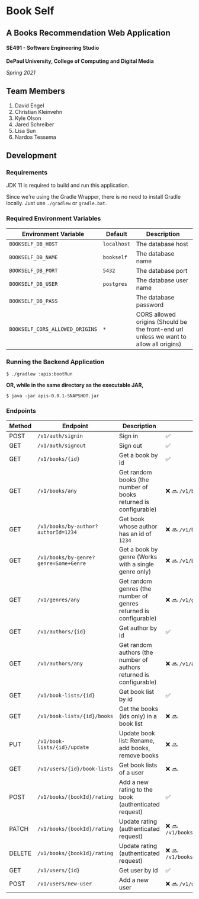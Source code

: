 # Book Self
## A Books Recommendation Web Application

#### SE491 - Software Engineering Studio
**DePaul University, College of Computing and Digital Media**

*Spring 2021*

## Team Members
1. David Engel
2. Christian Kleinvehn
3. Kyle Olson
4. Jared Schreiber
5. Lisa Sun
6. Nardos Tessema

## Development
### Requirements
JDK 11 is required to build and run this application.

Since we're using the Gradle Wrapper, there is no need to install Gradle locally. Just use `./gradlew` or `gradle.bat`.

### Required Environment Variables
Environment Variable | Default | Description
-------------------- | ------- | -----------
`BOOKSELF_DB_HOST` | `localhost` | The database host
`BOOKSELF_DB_NAME` | `bookself` | The database name
`BOOKSELF_DB_PORT` | `5432` | The database port
`BOOKSELF_DB_USER` | `postgres` | The database user name
`BOOKSELF_DB_PASS` |  | The database password
`BOOKSELF_CORS_ALLOWED_ORIGINS` | `*` | CORS allowed origins (Should be the front-end url unless we want to allow all origins)

### Running the Backend Application
`$ ./gradlew :apis:bootRun`

__OR, while in the same directory as the executable JAR,__

`$ java -jar apis-0.0.1-SNAPSHOT.jar`

### Endpoints

Method | Endpoint | Description | Truly Restful
------ | -------- | ----------- | -------------
POST | `/v1/auth/signin` | Sign in | ✅
GET | `/v1/auth/signout` | Sign out | ✅
GET | `/v1/books/{id}` | Get a book by id | ✅
GET | `/v1/books/any` | Get random books (the number of books returned is configurable) | ❌ 🔜 `/v1/books`
GET | `/v1/books/by-author?authorId=1234` | Get book whose author has an id of `1234` | ❌ 🔜 `/v1/books?authorId=1234`
GET | `/v1/books/by-genre?genre=Some+Genre` | Get a book by genre (Works with a single genre only) | ❌ 🔜 `/v1/books?genre=History`
GET | `/v1/genres/any` | Get random genres (the number of genres returned is configurable) | ❌ 🔜 `/v1/genres`
GET | `/v1/authors/{id}` | Get author by id | ✅
GET | `/v1/authors/any` | Get random authors (the number of authors returned is configurable) | ❌ 🔜 `/v1/authors`
GET | `/v1/book-lists/{id}` | Get book list by id | ✅
GET | `/v1/book-lists/{id}/books` | Get the books (ids only) in a book list | ❌ 🔜 
PUT | `/v1/book-lists/{id}/update` | Update book list: Rename, add books, remove books | ❌ 🔜 
GET | `/v1/users/{id}/book-lists` | Get book lists of a user | ❌ 🔜 
POST | `/v1/books/{bookId}/rating` | Add a new rating to the book (authenticated request) | ✅
PATCH | `/v1/books/{bookId}/rating` | Update rating (authenticated request) | ❌ 🔜 `/v1/books/{bookId}/rating/{ratingId}`
DELETE | `/v1/books/{bookId}/rating` | Update rating (authenticated request) | ❌ 🔜 `/v1/books/{bookId}/rating/{ratingId}`
GET | `/v1/users/{id}` | Get user by id | ✅
POST | `/v1/users/new-user` | Add a new user | ❌ 🔜 `/v1/users`
